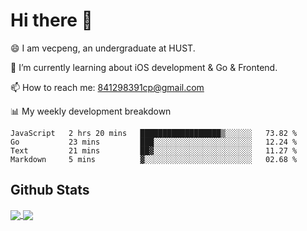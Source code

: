 
# Hi there 👋
😄 I am vecpeng, an undergraduate at HUST.

🌱 I’m currently learning about iOS development & Go & Frontend.

📫 How to reach me: 841298391cp@gmail.com

📊 My weekly development breakdown
<!--START_SECTION:waka-->

```text
JavaScript   2 hrs 20 mins   ██████████████████▒░░░░░░   73.82 %
Go           23 mins         ███░░░░░░░░░░░░░░░░░░░░░░   12.24 %
Text         21 mins         ██▓░░░░░░░░░░░░░░░░░░░░░░   11.27 %
Markdown     5 mins          ▓░░░░░░░░░░░░░░░░░░░░░░░░   02.68 %
```

<!--END_SECTION:waka-->

## Github Stats
<a href="https://github.com/anuraghazra/github-readme-stats">
  <img align="center" src="https://github-readme-stats.vercel.app/api?username=vecpeng&count_private=true&hide=stars" />
</a>
<a href="https://github.com/anuraghazra/convoychat">
  <img align="center" src="https://github-readme-stats.vercel.app/api/top-langs/?username=vecpeng&layout=compact" />
</a>
